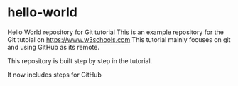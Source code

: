 # hello-world
Hello World repository for Git tutorial
This is an example repository for the Git tutoial on https://www.w3schools.com
This tutorial mainly focuses on git and using GitHub as its remote.

This repository is built step by step in the tutorial.

It now includes steps for GitHub
